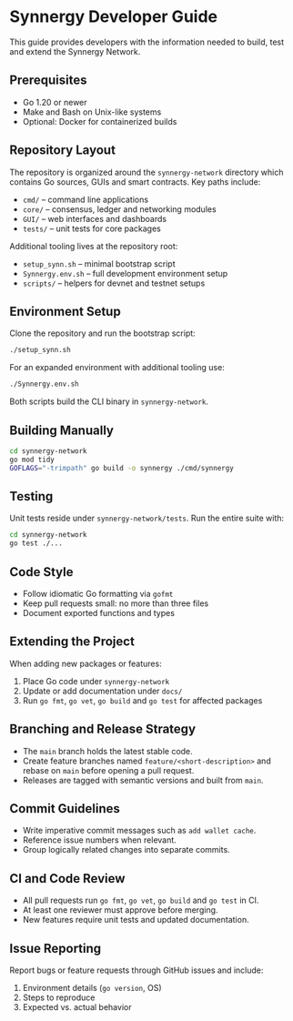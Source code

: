 # Synnergy Developer Guide

This guide provides developers with the information needed to build, test and extend the Synnergy Network.

## Prerequisites

- Go 1.20 or newer
- Make and Bash on Unix-like systems
- Optional: Docker for containerized builds

## Repository Layout

The repository is organized around the `synnergy-network` directory which contains Go sources, GUIs and smart contracts. Key paths include:

- `cmd/` – command line applications
- `core/` – consensus, ledger and networking modules
- `GUI/` – web interfaces and dashboards
- `tests/` – unit tests for core packages

Additional tooling lives at the repository root:

- `setup_synn.sh` – minimal bootstrap script
- `Synnergy.env.sh` – full development environment setup
- `scripts/` – helpers for devnet and testnet setups

## Environment Setup

Clone the repository and run the bootstrap script:

```bash
./setup_synn.sh
```

For an expanded environment with additional tooling use:

```bash
./Synnergy.env.sh
```

Both scripts build the CLI binary in `synnergy-network`.

## Building Manually

```bash
cd synnergy-network
go mod tidy
GOFLAGS="-trimpath" go build -o synnergy ./cmd/synnergy
```

## Testing

Unit tests reside under `synnergy-network/tests`. Run the entire suite with:

```bash
cd synnergy-network
go test ./...
```

## Code Style

- Follow idiomatic Go formatting via `gofmt`
- Keep pull requests small: no more than three files
- Document exported functions and types

## Extending the Project

When adding new packages or features:

1. Place Go code under `synnergy-network`
2. Update or add documentation under `docs/`
3. Run `go fmt`, `go vet`, `go build` and `go test` for affected packages

## Branching and Release Strategy

- The `main` branch holds the latest stable code.
- Create feature branches named `feature/<short-description>` and rebase on `main` before opening a pull request.
- Releases are tagged with semantic versions and built from `main`.

## Commit Guidelines

- Write imperative commit messages such as `add wallet cache`.
- Reference issue numbers when relevant.
- Group logically related changes into separate commits.

## CI and Code Review

- All pull requests run `go fmt`, `go vet`, `go build` and `go test` in CI.
- At least one reviewer must approve before merging.
- New features require unit tests and updated documentation.

## Issue Reporting

Report bugs or feature requests through GitHub issues and include:

1. Environment details (`go version`, OS)
2. Steps to reproduce
3. Expected vs. actual behavior

